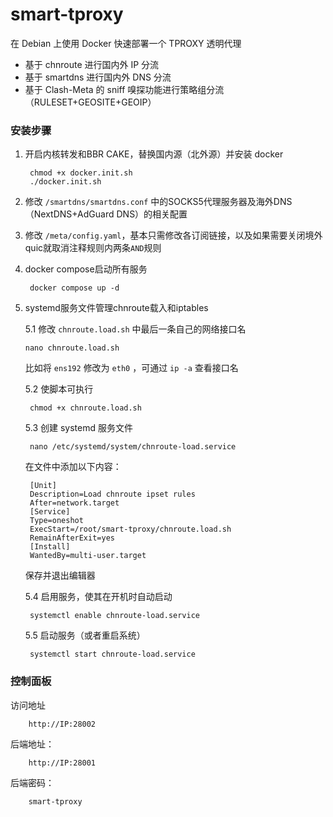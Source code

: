 # smart-tproxy

在 Debian 上使用 Docker 快速部署一个 TPROXY 透明代理
 - 基于 chnroute 进行国内外 IP 分流
 - 基于 smartdns 进行国内外 DNS 分流
 - 基于 Clash-Meta 的 sniff 嗅探功能进行策略组分流（RULESET+GEOSITE+GEOIP）

### 安装步骤

1. 开启内核转发和BBR CAKE，替换国内源（北外源）并安装 docker

        chmod +x docker.init.sh
        ./docker.init.sh
   
2. 修改 `/smartdns/smartdns.conf` 中的SOCKS5代理服务器及海外DNS（NextDNS+AdGuard DNS）的相关配置

3. 修改 `/meta/config.yaml`，基本只需修改各订阅链接，以及如果需要关闭境外quic就取消注释规则内两条`AND`规则

4. docker compose启动所有服务

        docker compose up -d
   
5. systemd服务文件管理chnroute载入和iptables
   
    5.1 修改 `chnroute.load.sh` 中最后一条自己的网络接口名

       nano chnroute.load.sh
   比如将 `ens192` 修改为 `eth0` ，可通过 `ip -a` 查看接口名

    5.2 使脚本可执行

        chmod +x chnroute.load.sh
        
    5.3 创建 systemd 服务文件

        nano /etc/systemd/system/chnroute-load.service  

   在文件中添加以下内容：
  
        [Unit]  
        Description=Load chnroute ipset rules  
        After=network.target  
        [Service]  
        Type=oneshot  
        ExecStart=/root/smart-tproxy/chnroute.load.sh  
        RemainAfterExit=yes  
        [Install]  
        WantedBy=multi-user.target  
  
      保存并退出编辑器

    5.4 启用服务，使其在开机时自动启动
   
        systemctl enable chnroute-load.service
   
    5.5 启动服务（或者重启系统）
    
        systemctl start chnroute-load.service


   

### 控制面板

   访问地址

        http://IP:28002

   后端地址：

        http://IP:28001

   后端密码：

        smart-tproxy


